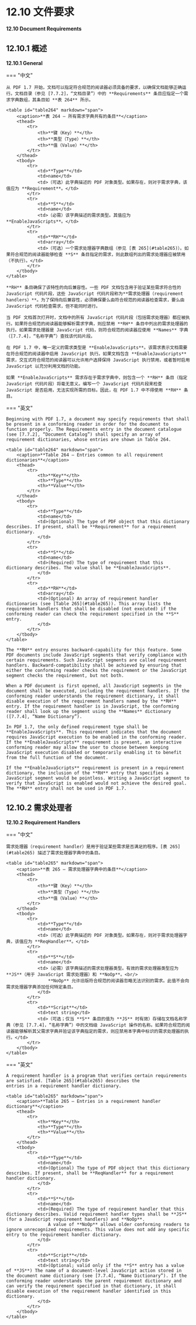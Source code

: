 # 12.10 文件要求

**12.10 Document Requirements**

## 12.10.1 概述

**12.10.1 General**

=== "中文"

    从 PDF 1.7 开始，文档可以指定符合规范的阅读器必须具备的要求，以确保文档能够正确运行。文档目录（参见 [7.7.2]，“文档目录”）中的 **Requirements** 条目应指定一个需求字典数组，其条目如 **表 264** 所示。

    <table id="table264" markdown="span">
        <caption>**表 264 – 所有需求字典共有的条目**</caption>
        <thead>
            <tr>
                <th>**键（Key）**</th>
                <th>**类型（Type）**</th>
                <th>**值（Value）**</th>
            </tr>
        </thead>
        <tbody>
            <tr>
                <td>**Type**</td>
                <td>name</td>
                <td>（可选）此字典描述的 PDF 对象类型。如果存在，则对于需求字典，该值应为 **Requirement**。</td>
            </tr>
            <tr>
                <td>**S**</td>
                <td>name</td>
                <td>（必需）该字典描述的需求类型。其值应为 **EnableJavaScripts**。</td>
            </tr>
            <tr>
                <td>**RH**</td>
                <td>array</td>
                <td>（可选）一个需求处理器字典数组（参见 [表 265](#table265)）。如果符合规范的阅读器能够检查 **S** 条目指定的需求，则此数组列出的需求处理器应被禁用（不执行）。</td>
            </tr>
        </tbody>
    </table>

    **RH** 条目确保了该特性的向后兼容性。一些 PDF 文档包含用于验证某些需求符合性的 JavaScript 代码片段，这些 JavaScript 代码片段称为**需求处理器（requirement handlers）**。为了保持向后兼容性，必须确保要么由符合规范的阅读器检查需求，要么由 JavaScript 代码检查需求，但不能同时进行。

    当 PDF 文档首次打开时，文档中的所有 JavaScript 代码片段（包括需求处理器）都应被执行。如果符合规范的阅读器能够解析需求字典，则应禁用 **RH** 条目中列出的需求处理器的执行。如果需求处理器是 JavaScript 代码，则符合规范的阅读器应使用 **Names** 字典（[7.7.4]，“名称字典”）查找该代码片段。

    在 PDF 1.7 中，唯一定义的需求类型是 **EnableJavaScripts**。该需求表示文档需要在符合规范的阅读器中启用 JavaScript 执行。如果文档包含 **EnableJavaScripts** 需求，交互式符合规范的阅读器可以允许用户选择保持 JavaScript 执行禁用，或者暂时启用 JavaScript 以充分利用文档的功能。

    如果 **EnableJavaScripts** 需求存在于需求字典中，则包含一个 **RH** 条目（指定 JavaScript 代码片段）将毫无意义。编写一个 JavaScript 代码片段来检查 JavaScript 是否启用，无法实现所需的目标。因此，在 PDF 1.7 中不得使用 **RH** 条目。

=== "英文"

    Beginning with PDF 1.7, a document may specify requirements that shall be present in a conforming reader in order for the document to function properly. The Requirements entry in the document catalogue (see [7.7.2], “Document Catalog”) shall specify an array of requirement dictionaries, whose entries are shown in Table 264.
    
    <table id="table264" markdown="span">
        <caption>**Table 264 – Entries common to all requirement dictionaries**</caption>
        <thead>
            <tr>
                <th>**Key**</th>
                <th>**Type**</th>
                <th>**Value**</th>
            </tr>
        </thead>
        <tbody>
            <tr>
                <td>**Type**</td>
                <td>name</td>
                <td>(Optional) The type of PDF object that this dictionary describes. If present, shall be **Requirement** for a requirement dictionary.
                </td>
            </tr>
            <tr>
                <td>**S**</td>
                <td>name</td>
                <td>(Required) The type of requirement that this dictionary describes. The value shall be **EnableJavaScripts**.
                </td>
            </tr>
            <tr>
                <td>**RH**</td>
                <td>array</td>
                <td>(Optional) An array of requirement handler dictionaries (see [Table 265](#table265)). This array lists the requirement handlers that shall be disabled (not executed) if the conforming reader can check the requirement specified in the **S** entry.
                </td>
            </tr>
        </tbody>
    </table>
    
    The **RH** entry ensures backward-capability for this feature. Some PDF documents include JavaScript segments that verify compliance with certain requirements. Such JavaScript segments are called requirement handlers. Backward-compatibility shall be achieved by ensuring that either the conforming reader checks the requirement or the JavaScript segment checks the requirement, but not both.
    
    When a PDF document is first opened, all JavaScript segments in the document shall be executed, including the requirement handlers. If the conforming reader understands the requirement dictionary, it shall disable execution of the requirement handlers named by the **RH** entry. If the requirement handler is in JavaScript, the conforming reader shall look up the segment using the **Names** dictionary ([7.7.4], “Name Dictionary”).
    
    In PDF 1.7, the only defined requirement type shall be **EnableJavaScripts**. This requirement indicates that the document requires JavaScript execution to be enabled in the conforming reader. If the **EnableJavaScripts** requirement is present, an interactive conforming reader may allow the user to choose between keeping JavaScript execution disabled or temporarily enabling it to benefit from the full function of the document.
    
    If the **EnableJavaScripts** requirement is present in a requirement dictionary, the inclusion of the **RH** entry that specifies a JavaScript segment would be pointless. Writing a JavaScript segment to verify that JavaScript is enabled would not achieve the desired goal. The **RH** entry shall not be used in PDF 1.7.

## 12.10.2 需求处理者

**12.10.2 Requirement Handlers**

=== "中文"

    需求处理器（requirement handler）是用于验证某些需求是否满足的程序。[表 265](#table265) 描述了需求处理器字典中的条目。

    <table id="table265" markdown="span">
        <caption>**表 265 – 需求处理器字典中的条目**</caption>
        <thead>
            <tr>
                <th>**键（Key）**</th>
                <th>**类型（Type）**</th>
                <th>**值（Value）**</th>
            </tr>
        </thead>
        <tbody>
            <tr>
                <td>**Type**</td>
                <td>name</td>
                <td>（可选）此字典描述的 PDF 对象类型。如果存在，则对于需求处理器字典，该值应为 **ReqHandler**。</td>
            </tr>
            <tr>
                <td>**S**</td>
                <td>name</td>
                <td>（必需）该字典描述的需求处理器类型。有效的需求处理器类型应为 **JS**（用于 JavaScript 需求处理器）和 **NoOp**。<br/>
                    **NoOp** 允许旧版符合规范的阅读器忽略无法识别的需求。此值不会向需求处理器字典添加任何特定条目。
                </td>
            </tr>
            <tr>
                <td>**Script**</td>
                <td>text string</td>
                <td>（可选；仅当 **S** 条目的值为 **JS** 时有效）存储在文档名称字典（参见 [7.7.4]，“名称字典”）中的文档级 JavaScript 操作的名称。如果符合规范的阅读器能够解析其父需求字典并验证该字典指定的需求，则应禁用本字典中标识的需求处理器的执行。</td>
            </tr>
        </tbody>
    </table>

=== "英文"

    A requirement handler is a program that verifies certain requirements are satisfied. [Table 265](#table265) describes the
    entries in a requirement handler dictionary.
    
    <table id="table265" markdown="span">
        <caption>**Table 265 – Entries in a requirement handler dictionary**</caption>
        <thead>
            <tr>
                <th>**Key**</th>
                <th>**Type**</th>
                <th>**Value**</th>
            </tr>
        </thead>
        <tbody>
            <tr>
                <td>**Type**</td>
                <td>name</td>
                <td>(Optional) The type of PDF object that this dictionary describes. If present, shall be **ReqHandler** for a requirement handler dictionary.
                </td>
            </tr>
            <tr>
                <td>**S**</td>
                <td>name</td>
                <td>(Required) The type of requirement handler that this dictionary describes. Valid requirement handler types shall be **JS** (for a JavaScript requirement handlers) and **NoOp**.
                    A value of **NoOp** allows older conforming readers to ignore unrecognized requirements. This value does not add any specific entry to the requirement handler dictionary.
                </td>
            </tr>
            <tr>
                <td>**Script**</td>
                <td>text string</td>
                <td>(Optional; valid only if the **S** entry has a value of **JS**) The name of a document-level JavaScript action stored in the document name dictionary (see [7.7.4], “Name Dictionary”). If the conforming reader understands the parent requirement dictionary and can verify the requirement specified in that dictionary, it shall disable execution of the requirement handler identified in this dictionary.
                </td>
            </tr>
        </tbody>
    </table>

[7.7.2]: ../c7/s7.md#772-文档目录
[7.7.4]: ../c7/s7.md#774-名称字典